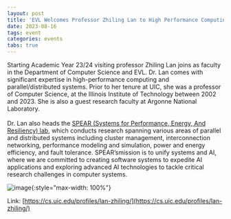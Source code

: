 ```yaml
---
layout: post
title: 'EVL Welcomes Professor Zhiling Lan to High Performance Computing Faculty Team'
date: 2023-08-16
tags: event
categories: events
tabs: true
---
```


Starting Academic Year 23/24 visiting professor Zhiling Lan joins as faculty in the Department of Computer Science and EVL.  Dr. Lan comes with significant expertise in high-performance computing and parallel/distributed systems.  Prior to her tenure at UIC, she was a professor of Computer Science, at the Illinois Institute of Technology between 2002 and 2023. She is also a guest research faculty at Argonne National Laboratory.<br><br>
Dr. Lan also heads the <a href="https://spear.lab.uic.edu/">SPEAR (Systems for Performance, Energy, And Resiliency) lab</a>, which conducts research spanning various areas of parallel and distributed systems including cluster management, interconnection networking, performance modeling and simulation, power and energy efficiency, and fault tolerance. SPEAR&rsquo;smission is to unify systems and AI, where we are committed to creating software systems to expedite AI applications and exploring advanced AI technologies to tackle critical research challenges in computer systems.

![image](https://www.evl.uic.edu/output/originals/lan-2019-large-2.jpg-srcw.jpg){:style="max-width: 100%"}


Link: [https://cs.uic.edu/profiles/lan-zhiling/](https://cs.uic.edu/profiles/lan-zhiling/)
